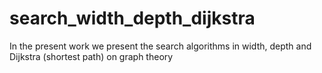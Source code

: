 # search_width_depth_dijkstra
In the present work we present the search algorithms in width, depth and Dijkstra (shortest path) on graph theory
